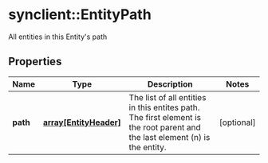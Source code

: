 # synclient::EntityPath

All entities in this Entity's path 
## Properties
Name | Type | Description | Notes
------------ | ------------- | ------------- | -------------
**path** | [**array[EntityHeader]**](EntityHeader.md) | The list of all entities in this entites path. The first element is the root parent and the last element (n) is the entity.  | [optional] 


